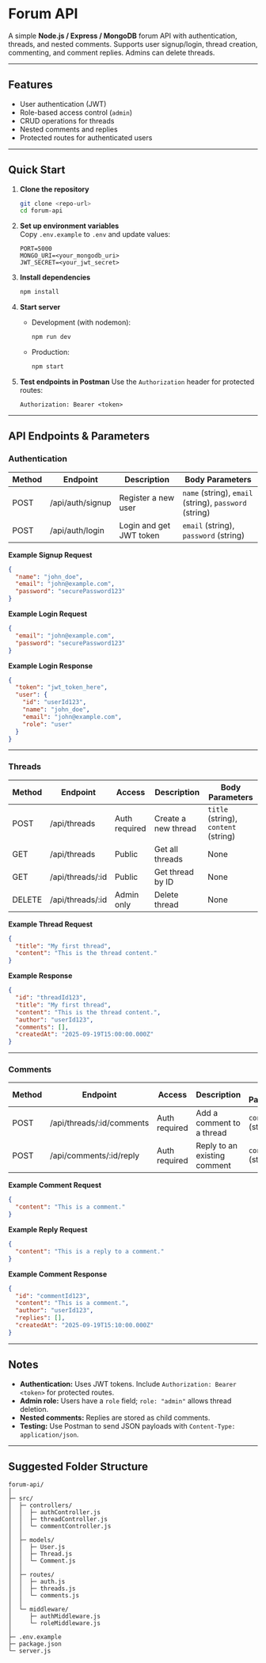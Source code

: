 # Forum API

A simple **Node.js / Express / MongoDB** forum API with authentication, threads, and nested comments. Supports user signup/login, thread creation, commenting, and comment replies. Admins can delete threads.

---

## Features

- User authentication (JWT)
- Role-based access control (`admin`)
- CRUD operations for threads
- Nested comments and replies
- Protected routes for authenticated users

---

## Quick Start

1. **Clone the repository**
   ```bash
   git clone <repo-url>
   cd forum-api
   ```

2. **Set up environment variables**  
   Copy `.env.example` to `.env` and update values:
   ```
   PORT=5000
   MONGO_URI=<your_mongodb_uri>
   JWT_SECRET=<your_jwt_secret>
   ```

3. **Install dependencies**
   ```bash
   npm install
   ```

4. **Start server**
   - Development (with nodemon):
     ```bash
     npm run dev
     ```
   - Production:
     ```bash
     npm start
     ```

5. **Test endpoints in Postman**
   Use the `Authorization` header for protected routes:  
   ```
   Authorization: Bearer <token>
   ```

---

## API Endpoints & Parameters

### Authentication

| Method | Endpoint         | Description                  | Body Parameters |
|--------|-----------------|------------------------------|----------------|
| POST   | /api/auth/signup | Register a new user          | `name` (string), `email` (string), `password` (string) |
| POST   | /api/auth/login  | Login and get JWT token      | `email` (string), `password` (string) |

**Example Signup Request**
```json
{
  "name": "john_doe",
  "email": "john@example.com",
  "password": "securePassword123"
}
```

**Example Login Request**
```json
{
  "email": "john@example.com",
  "password": "securePassword123"
}
```

**Example Login Response**
```json
{
  "token": "jwt_token_here",
  "user": {
    "id": "userId123",
    "name": "john_doe",
    "email": "john@example.com",
    "role": "user"
  }
}
```

---

### Threads

| Method | Endpoint            | Access       | Description             | Body Parameters |
|--------|-------------------|-------------|------------------------|----------------|
| POST   | /api/threads       | Auth required | Create a new thread     | `title` (string), `content` (string) |
| GET    | /api/threads       | Public       | Get all threads        | None |
| GET    | /api/threads/:id   | Public       | Get thread by ID       | None |
| DELETE | /api/threads/:id   | Admin only   | Delete thread          | None |

**Example Thread Request**
```json
{
  "title": "My first thread",
  "content": "This is the thread content."
}
```

**Example Response**
```json
{
  "id": "threadId123",
  "title": "My first thread",
  "content": "This is the thread content.",
  "author": "userId123",
  "comments": [],
  "createdAt": "2025-09-19T15:00:00.000Z"
}
```

---

### Comments

| Method | Endpoint                       | Access       | Description                     | Body Parameters |
|--------|--------------------------------|-------------|---------------------------------|----------------|
| POST   | /api/threads/:id/comments       | Auth required | Add a comment to a thread       | `content` (string) |
| POST   | /api/comments/:id/reply         | Auth required | Reply to an existing comment    | `content` (string) |

**Example Comment Request**
```json
{
  "content": "This is a comment."
}
```

**Example Reply Request**
```json
{
  "content": "This is a reply to a comment."
}
```

**Example Comment Response**
```json
{
  "id": "commentId123",
  "content": "This is a comment.",
  "author": "userId123",
  "replies": [],
  "createdAt": "2025-09-19T15:10:00.000Z"
}
```

---

## Notes

- **Authentication:** Uses JWT tokens. Include `Authorization: Bearer <token>` for protected routes.
- **Admin role:** Users have a `role` field; `role: "admin"` allows thread deletion.
- **Nested comments:** Replies are stored as child comments.
- **Testing:** Use Postman to send JSON payloads with `Content-Type: application/json`.

---

## Suggested Folder Structure

```
forum-api/
│
├─ src/
│  ├─ controllers/
│  │  ├─ authController.js
│  │  ├─ threadController.js
│  │  └─ commentController.js
│  │
│  ├─ models/
│  │  ├─ User.js
│  │  ├─ Thread.js
│  │  └─ Comment.js
│  │
│  ├─ routes/
│  │  ├─ auth.js
│  │  ├─ threads.js
│  │  └─ comments.js
│  │
│  └─ middleware/
│     ├─ authMiddleware.js
│     └─ roleMiddleware.js
│
├─ .env.example
├─ package.json
└─ server.js
```